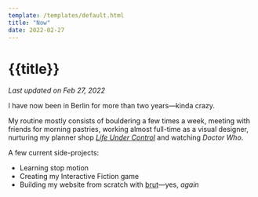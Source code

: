 ```yaml
---
template: /templates/default.html
title: "Now"
date: 2022-02-27
---
```


# {{title}}

_Last updated on Feb 27, 2022_

I have now been in Berlin for more than two years—kinda crazy.

My routine mostly consists of bouldering a few times a week, meeting with friends for morning pastries, working almost full-time as a visual designer, nurturing my planner shop _[Life Under Control](https://www.etsy.com/shop/LifeUnderControl/)_ and watching _Doctor Who_.

A few current side-projects:

- Learning stop motion
- Creating my Interactive Fiction game
- Building my website from scratch with [brut](https://github.com/robinmetral/brut/)—yes, _again_

